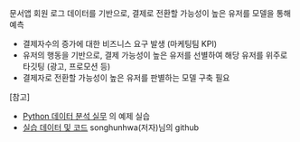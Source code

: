 문서앱 회원 로그 데이터를 기반으로, 결제로 전환할 가능성이 높은 유저를 모델을 통해 예측
- 결제자수의 증가에 대한 비즈니스 요구 발생 (마케팅팀 KPI)
- 유저의 행동을 기반으로, 결제 가능성이 높은 유저를 선별하여 해당 유저를 위주로 타깃팅 (광고, 프로모션 등)
- 결제자로 전환할 가능성이 높은 유저를 판별하는 모델 구축 필요

[참고]
- [Python 데이터 분석 실무](https://wikidocs.net/book/1867) 의 예제 실습
- [실습 데이터 및 코드](https://github.com/songhunhwa/songhunhwa.github.com/tree/master/tutorial/tutorial_03) songhunhwa(저자)님의 github
